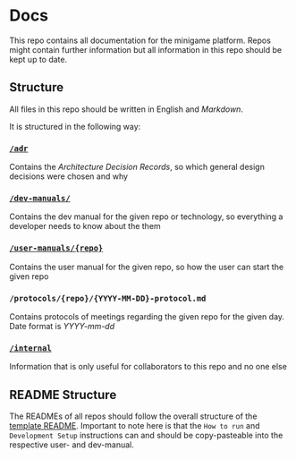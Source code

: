 # Docs

This repo contains all documentation for the minigame platform. Repos might contain further information but all information in this repo should be kept up to date.

## Structure

All files in this repo should be written in English and _Markdown_.

It is structured in the following way:

### [`/adr`](adr/README.md)

Contains the _Architecture Decision Records_, so which general design decisions were chosen and why

### [`/dev-manuals/`](dev-manuals/README.md)

Contains the dev manual for the given repo or technology, so everything a developer needs to know about the them

### [`/user-manuals/{repo}`](user-manuals/README.md)

Contains the user manual for the given repo, so how the user can start the given repo

### `/protocols/{repo}/{YYYY-MM-DD}-protocol.md`

Contains protocols of meetings regarding the given repo for the given day. Date format is _YYYY-mm-dd_

### [`/internal`](internal/README.md)

Information that is only useful for collaborators to this repo and no one else

## README Structure

The READMEs of all repos should follow the overall structure of the [template README](https://github.com/Gamify-IT/docs/template-README.md).
Important to note here is that the `How to run` and `Development Setup` instructions can and should be copy-pasteable into the respective user- and dev-manual.
